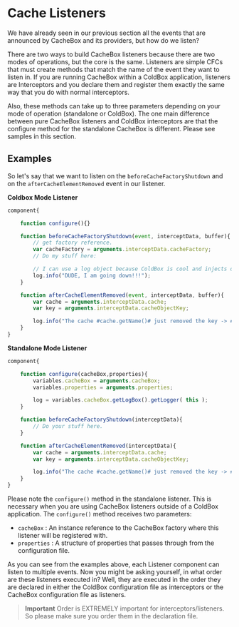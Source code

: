 # Cache Listeners

We have already seen in our previous section all the events that are announced by CacheBox and its providers, but how do we listen? 

There are two ways to build CacheBox listeners because there are two modes of operations, but the core is the same. Listeners are simple CFCs that must create methods that match the name of the event they want to listen in. If you are running CacheBox within a ColdBox application, listeners are Interceptors and you declare them and register them exactly the same way that you do with normal interceptors.

Also, these methods can take up to three parameters depending on your mode of operation (standalone or ColdBox). The one main difference between pure CacheBox listeners and ColdBox interceptors are that the configure method for the standalone CacheBox is different. Please see samples in this section.

## Examples
So let's say that we want to listen on the `beforeCacheFactoryShutdown` and on the `afterCacheElementRemoved` event in our listener.

**Coldbox Mode Listener**

```javascript
component{

    function configure(){}

    function beforeCacheFactoryShutdown(event, interceptData, buffer){
        // get factory reference.
        var cacheFactory = arguments.interceptData.cacheFactory;
        // Do my stuff here:

        // I can use a log object because ColdBox is cool and injects one for me already.
        log.info("DUDE, I am going down!!!");
    }

    function afterCacheElementRemoved(event, interceptData, buffer){
        var cache = arguments.interceptData.cache;
        var key = arguments.interceptData.cacheObjectKey;

        log.info("The cache #cache.getName()# just removed the key -> #key#");
    }
}
```

**Standalone Mode Listener**

```javascript
component{

    function configure(cacheBox,properties){
        variables.cacheBox = arguments.cacheBox;
        variables.properties = arguments.properties;

        log = variables.cacheBox.getLogBox().getLogger( this );
    }

    function beforeCacheFactoryShutdown(interceptData){
        // Do your stuff here.
    }

    function afterCacheElementRemoved(interceptData){
        var cache = arguments.interceptData.cache;
        var key = arguments.interceptData.cacheObjectKey;

        log.info("The cache #cache.getName()# just removed the key -> #key#");
    }
}
```

Please note the `configure()` method in the standalone listener. This is necessary when you are using CacheBox listeners outside of a ColdBox application. The `configure()` method receives two parameters:

* `cacheBox` : An instance reference to the CacheBox factory where this listener will be registered with.
* `properties` : A structure of properties that passes through from the configuration file.

As you can see from the examples above, each Listener component can listen to multiple events. Now you might be asking yourself, in what order are these listeners executed in? Well, they are executed in the order they are declared in either the ColdBox configuration file as interceptors or the CacheBox configuration file as listeners.

> **Important** Order is EXTREMELY important for interceptors/listeners. So please make sure you order them in the declaration file.




